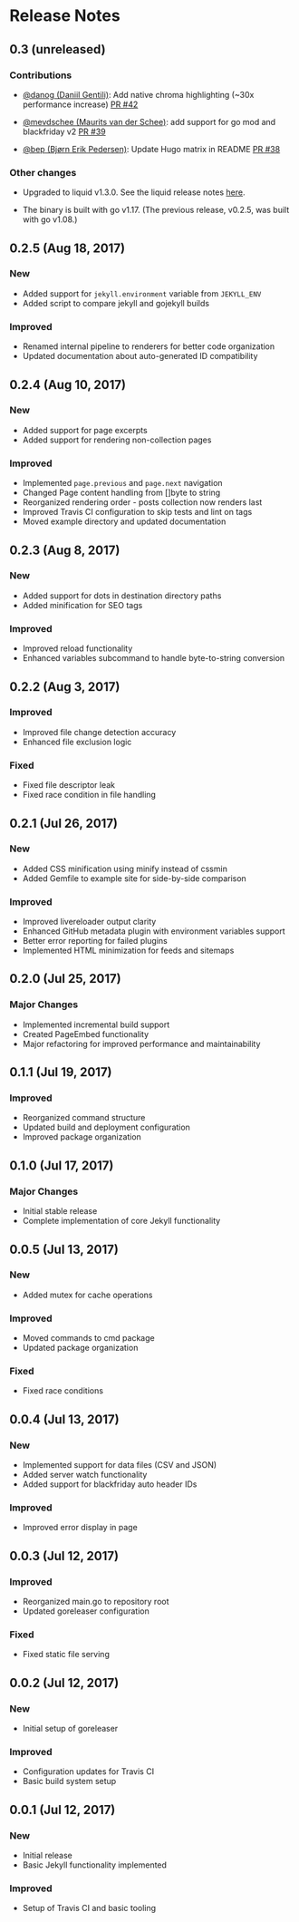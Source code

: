 # Release Notes
<!-- markdownlint-disable MD024 -->

## 0.3 (unreleased)

### Contributions

* [@danog (Daniil Gentili)](https://github.com/danog): Add native chroma
  highlighting (~30x performance increase) [PR
  #42](https://github.com/osteele/gojekyll/pull/42)

* [@mevdschee (Maurits van der Schee)](https://github.com/mevdschee): add
  support for go mod and blackfriday v2 [PR
  #39](https://github.com/osteele/gojekyll/pull/39)

* [@bep (Bjørn Erik Pedersen)](https://github.com/bep): Update Hugo matrix in
  README [PR #38](https://github.com/osteele/gojekyll/pull/38)

### Other changes

* Upgraded to liquid v1.3.0. See the liquid release notes
  [here](https://github.com/osteele/liquid/blob/main/CHANGELOG.md#130-2020-02-13).

* The binary is built with go v1.17. (The previous release, v0.2.5, was built
  with go v1.08.)

## 0.2.5 (Aug 18, 2017)

### New
* Added support for `jekyll.environment` variable from `JEKYLL_ENV`
* Added script to compare jekyll and gojekyll builds

### Improved
* Renamed internal pipeline to renderers for better code organization
* Updated documentation about auto-generated ID compatibility

## 0.2.4 (Aug 10, 2017)

### New
* Added support for page excerpts
* Added support for rendering non-collection pages

### Improved
* Implemented `page.previous` and `page.next` navigation
* Changed Page content handling from []byte to string
* Reorganized rendering order - posts collection now renders last
* Improved Travis CI configuration to skip tests and lint on tags
* Moved example directory and updated documentation

## 0.2.3 (Aug 8, 2017)

### New
* Added support for dots in destination directory paths
* Added minification for SEO tags

### Improved
* Improved reload functionality
* Enhanced variables subcommand to handle byte-to-string conversion

## 0.2.2 (Aug 3, 2017)

### Improved
* Improved file change detection accuracy
* Enhanced file exclusion logic

### Fixed
* Fixed file descriptor leak
* Fixed race condition in file handling

## 0.2.1 (Jul 26, 2017)

### New
* Added CSS minification using minify instead of cssmin
* Added Gemfile to example site for side-by-side comparison

### Improved
* Improved livereloader output clarity
* Enhanced GitHub metadata plugin with environment variables support
* Better error reporting for failed plugins
* Implemented HTML minimization for feeds and sitemaps

## 0.2.0 (Jul 25, 2017)

### Major Changes
* Implemented incremental build support
* Created PageEmbed functionality
* Major refactoring for improved performance and maintainability

## 0.1.1 (Jul 19, 2017)

### Improved
* Reorganized command structure
* Updated build and deployment configuration
* Improved package organization

## 0.1.0 (Jul 17, 2017)

### Major Changes
* Initial stable release
* Complete implementation of core Jekyll functionality

## 0.0.5 (Jul 13, 2017)

### New
* Added mutex for cache operations

### Improved
* Moved commands to cmd package
* Updated package organization

### Fixed
* Fixed race conditions

## 0.0.4 (Jul 13, 2017)

### New
* Implemented support for data files (CSV and JSON)
* Added server watch functionality
* Added support for blackfriday auto header IDs

### Improved
* Improved error display in page

## 0.0.3 (Jul 12, 2017)

### Improved
* Reorganized main.go to repository root
* Updated goreleaser configuration

### Fixed
* Fixed static file serving

## 0.0.2 (Jul 12, 2017)

### New
* Initial setup of goreleaser

### Improved
* Configuration updates for Travis CI
* Basic build system setup

## 0.0.1 (Jul 12, 2017)

### New
* Initial release
* Basic Jekyll functionality implemented

### Improved
* Setup of Travis CI and basic tooling

